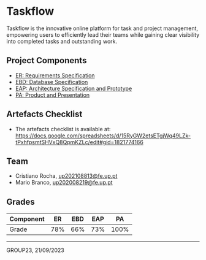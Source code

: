 # Taskflow

Taskflow is the innovative online platform for task and project management, empowering users to efficiently lead their teams while gaining clear visibility into completed tasks and outstanding work.

## Project Components

* [ER: Requirements Specification](https://git.fe.up.pt/lbaw/lbaw2324/lbaw2323/-/wikis/ER:-Requirements-Specification-Component)
* [EBD: Database Specification](https://git.fe.up.pt/lbaw/lbaw2324/lbaw2323/-/wikis/ebd)
* [EAP: Architecture Specification and Prototype](https://git.fe.up.pt/lbaw/lbaw2324/lbaw2323/-/wikis/eap)
* [PA: Product and Presentation](https://git.fe.up.pt/lbaw/lbaw2324/lbaw2323/-/wikis/pa)

## Artefacts Checklist

* The artefacts checklist is available at: https://docs.google.com/spreadsheets/d/15RyGW2etsETgjWq49LZk-tPxhfpsmtSHVxQ8QpmKZLc/edit#gid=1821774166


## Team

* Cristiano Rocha, up202108813@fe.up.pt
* Mario Branco, up202008219@fe.up.pt


## Grades
| Component           | ER   | EBD | EAP   | PA   |
|---------------------|------|-----|-------|------|
| Grade               | 78% | 66% | 73%  | 100% |



***
GROUP23, 21/09/2023
